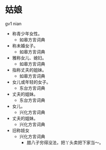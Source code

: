 # 姑娘
gv1 nian
+ 称青少年女性。
  * 如皋方言词典
+ 称未婚女子。
  * 如皋方言词典
+ 雅称女儿、媳妇。
  * 如皋方言词典
+ 指称丈夫的姐妹。
  * 如皋方言词典
+ 女儿或年轻的女子。
  * 东台方言词典
+ 丈夫的姐妹。
  * 东台方言词典
+ 女儿。
  * 兴化方言词典
+ 丈夫的姐妹。
  * 兴化方言词典
+ 旧称妓女
  * 兴化方言词典
    - 腊八子穷得没法，把丫头卖把下家当～。
